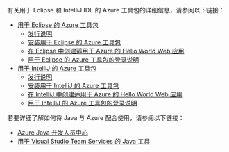 有关用于 Eclipse 和 IntelliJ IDE 的 Azure 工具包的详细信息，请参阅以下链接：

* [用于 Eclipse 的 Azure 工具包](../eclipse/azure-toolkit-for-eclipse.md) 
  * [发行说明](https://github.com/Microsoft/azure-tools-for-java/releases) 
  * [安装用于 Eclipse 的 Azure 工具包](../eclipse/azure-toolkit-for-eclipse-installation.md) 
  * [在 Eclipse 中创建适用于 Azure 的 Hello World Web 应用](../eclipse/azure-toolkit-for-eclipse-create-hello-world-web-app.md) 
  * [用于 Eclipse 的 Azure 工具包的登录说明](../eclipse/azure-toolkit-for-eclipse-sign-in-instructions.md) 
* [用于 IntelliJ 的 Azure 工具包](../intellij/azure-toolkit-for-intellij.md) 
  * [发行说明](https://github.com/Microsoft/azure-tools-for-java/releases) 
  * [安装用于 IntelliJ 的 Azure 工具包](../intellij/azure-toolkit-for-intellij-installation.md) 
  * [在 IntelliJ 中创建适用于 Azure 的 Hello World Web 应用](../intellij/azure-toolkit-for-intellij-create-hello-world-web-app.md) 
  * [用于 IntelliJ 的 Azure 工具包的登录说明](../intellij/azure-toolkit-for-intellij-sign-in-instructions.md) 

若要详细了解如何将 Java 与 Azure 配合使用，请参阅以下链接： 

* [Azure Java 开发人员中心](https://azure.microsoft.com/develop/java/) 
* [用于 Visual Studio Team Services 的 Java 工具](https://java.visualstudio.com/) 
<!-- TODO: Add URLs for Java in VSCode here --> 
